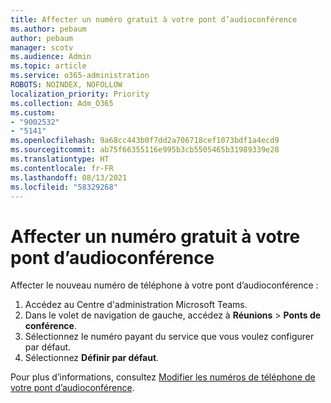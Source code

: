 ```yaml
---
title: Affecter un numéro gratuit à votre pont d’audioconférence
ms.author: pebaum
author: pebaum
manager: scotv
ms.audience: Admin
ms.topic: article
ms.service: o365-administration
ROBOTS: NOINDEX, NOFOLLOW
localization_priority: Priority
ms.collection: Adm_O365
ms.custom:
- "9002532"
- "5141"
ms.openlocfilehash: 9a68cc443b0f7dd2a706718cef1073bdf1a4ecd9
ms.sourcegitcommit: ab75f66355116e995b3cb5505465b31989339e28
ms.translationtype: HT
ms.contentlocale: fr-FR
ms.lasthandoff: 08/13/2021
ms.locfileid: "58329268"
---
```

# <a name="assign-a-toll-free-number-to-your-audio-conferencing-bridge"></a>Affecter un numéro gratuit à votre pont d’audioconférence

Affecter le nouveau numéro de téléphone à votre pont d’audioconférence :

1. Accédez au Centre d'administration Microsoft Teams.
1. Dans le volet de navigation de gauche, accédez à **Réunions** > **Ponts de conférence**.
1. Sélectionnez le numéro payant du service que vous voulez configurer par défaut.
1. Sélectionnez **Définir par défaut**.

Pour plus d’informations, consultez [Modifier les numéros de téléphone de votre pont d’audioconférence](https://docs.microsoft.com/MicrosoftTeams/change-the-phone-numbers-on-your-audio-conferencing-bridge).
